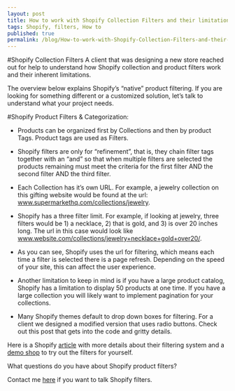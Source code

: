 ```yaml
---
layout: post
title: How to work with Shopify Collection Filters and their limitations
tags: Shopify, filters, How to
published: true
permalink: /blog/How-to-work-with-Shopify-Collection-Filters-and-their-limitations
---
```


#Shopify Collection Filters
A client that was designing a new store reached out for help to understand how Shopify collection and product filters work and their inherent limitations.

The overview below explains Shopify’s “native” product filtering. If you are looking for something different or a customized solution, let’s talk to understand what your project needs.

#Shopify Product Filters & Categorization:

* Products can be organized first by Collections and then by product Tags. Product tags are used as Filters.

* Shopify filters are only for “refinement”, that is, they chain filter tags together with an “and” so that when multiple filters are selected the products remaining must meet the criteria for the first filter AND the second filter AND the third filter.

* Each Collection has it’s own URL. For example, a jewelry collection on this gifting website would be found at the url: www.supermarkethq.com/collections/jewelry.

* Shopify has a three filter limit. For example, if looking at jewelry, three filters would be 1) a necklace, 2) that is gold, and 3) is over 20 inches long. The url in this case would look like www.website.com/collections/jewelry+necklace+gold+over20/.

* As you can see, Shopify uses the url for filtering, which means each time a filter is selected there is a page refresh. Depending on the speed of your site, this can affect the user experience.

* Another limitation to keep in mind is if you have a large product catalog, Shopify has a limitation to display 50 products at one time. If you have a large collection you will likely want to implement pagination for your collections.

* Many Shopify themes default to drop down boxes for filtering. For a client we designed a modified version that uses radio buttons. Check out this post that gets into the code and gritty details.

Here is a Shopify [article](https://docs.shopify.com/support/your-store/collections/filtering-a-collection-with-multiple-tag-drop-down) with more details about their filtering system and a [demo shop](http://satterfield-pfeffer5655.myshopify.com/collections/all) to try out the filters for yourself.

What questions do you have about Shopify product filters?

Contact me [here](http://eriksilver.github.io/contact) if you want to talk Shopify filters.   
